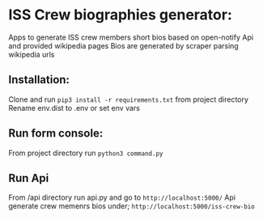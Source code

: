 # ISS Crew biographies generator:
Apps to generate ISS crew members short bios based on open-notify Api and provided wikipedia pages
Bios are generated by scraper parsing wikipedia urls

## Installation:
Clone and run `pip3 install -r requirements.txt` from project directory
Rename env.dist to .env or set env vars

## Run form console:
From project directory run `python3 command.py`

## Run Api
From /api directory run api.py and go to `http://localhost:5000/`
Api generate crew memenrs bios under; `http://localhost:5000/iss-crew-bio`